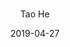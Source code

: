 ---
title: <DB>
author: Tao He
date: 2019-04-27
category: Jekyll
layout: post
cover : https://github.com/user-attachments/assets/72a2f901-1a25-4f3a-bd62-a296191cee13
---